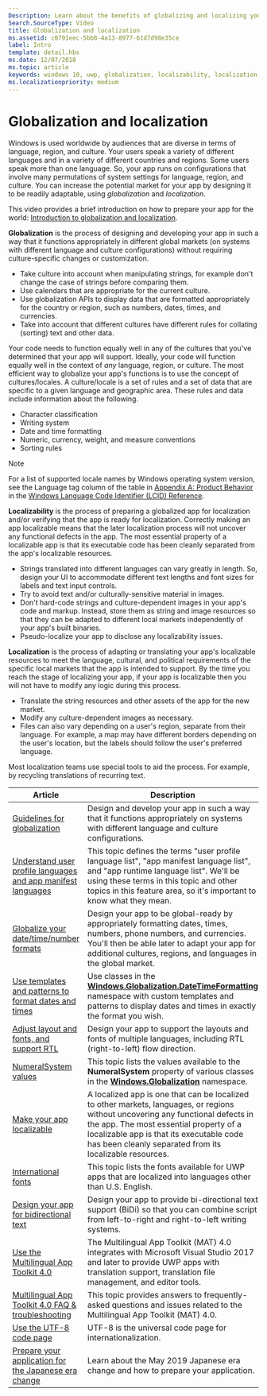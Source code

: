 ```yaml
---
Description: Learn about the benefits of globalizing and localizing your app, and exactly what these terms mean.
Search.SourceType: Video
title: Globalization and localization
ms.assetid: c0791eec-5bb8-4a13-8977-61d7d98e35ce
label: Intro
template: detail.hbs
ms.date: 12/07/2018
ms.topic: article
keywords: windows 10, uwp, globalization, localizability, localization
ms.localizationpriority: medium
---
```

# Globalization and localization

Windows is used worldwide by audiences that are diverse in terms of language, region, and culture. Your users speak a variety of different languages and in a variety of different countries and regions. Some users speak more than one language. So, your app runs on configurations that involve many permutations of system settings for language, region, and culture. You can increase the potential market for your app by designing it to be readily adaptable, using *globalization* and *localization*.

This video provides a brief introduction on how to prepare your app for the world: [Introduction to globalization and localization](https://channel9.msdn.com/Blogs/One-Dev-Minute/Introduction-to-globalization-and-localization).

**Globalization** is the process of designing and developing your app in such a way that it functions appropriately in different global markets (on systems with different language and culture configurations) without requiring culture-specific changes or customization.

- Take culture into account when manipulating strings, for example don't change the case of strings before comparing them.
- Use calendars that are appropriate for the current culture.
- Use globalization APIs to display data that are formatted appropriately for the country or region, such as numbers, dates, times, and currencies.
- Take into account that different cultures have different rules for collating (sorting) text and other data.

Your code needs to function equally well in any of the cultures that you've determined that your app will support. Ideally, your code will function equally well in the context of *any* language, region, or culture. The most efficient way to globalize your app's functions is to use the concept of cultures/locales. A culture/locale is a set of rules and a set of data that are specific to a given language and geographic area. These rules and data include information about the following.

- Character classification
- Writing system
- Date and time formatting
- Numeric, currency, weight, and measure conventions
- Sorting rules

>[!NOTE]
> For a list of supported locale names by Windows operating system version, see the Language tag column of the table in [Appendix A: Product Behavior](https://docs.microsoft.com/openspecs/windows_protocols/ms-lcid/a9eac961-e77d-41a6-90a5-ce1a8b0cdb9c) in the [Windows Language Code Identifier (LCID) Reference](https://docs.microsoft.com/openspecs/windows_protocols/ms-lcid/70feba9f-294e-491e-b6eb-56532684c37f).

**Localizability** is the process of preparing a globalized app for localization and/or verifying that the app is ready for localization. Correctly making an app localizable means that the later localization process will not uncover any functional defects in the app. The most essential property of a localizable app is that its executable code has been cleanly separated from the app's localizable resources.

- Strings translated into different languages can vary greatly in length. So, design your UI to accommodate different text lengths and font sizes for labels and text input controls.
- Try to avoid text and/or culturally-sensitive material in images.
- Don't hard-code strings and culture-dependent images in your app's code and markup. Instead, store them as string and image resources so that they can be adapted to different local markets independently of your app's built binaries.
- Pseudo-localize your app to disclose any localizability issues.

**Localization** is the process of adapting or translating your app's localizable resources to meet the language, cultural, and political requirements of the specific local markets that the app is intended to support. By the time you reach the stage of localizing your app, if your app is localizable then you will not have to modify any logic during this process.

- Translate the string resources and other assets of the app for the new market.
- Modify any culture-dependent images as necessary.
- Files can also vary depending on a user's region, separate from their language. For example, a map may have different borders depending on the user's location, but the labels should follow the user's preferred language.

Most localization teams use special tools to aid the process. For example, by recycling translations of recurring text.

| Article | Description |
|---------|-------------|
| [Guidelines for globalization](guidelines-and-checklist-for-globalizing-your-app.md) | Design and develop your app in such a way that it functions appropriately on systems with different language and culture configurations. |
| [Understand user profile languages and app manifest languages](manage-language-and-region.md) | This topic defines the terms "user profile language list", "app manifest language list", and "app runtime language list". We'll be using these terms in this topic and other topics in this feature area, so it's important to know what they mean. |
| [Globalize your date/time/number formats](use-global-ready-formats.md) | Design your app to be global-ready by appropriately formatting dates, times, numbers, phone numbers, and currencies. You'll then be able later to adapt your app for additional cultures, regions, and languages in the global market. |
| [Use templates and patterns to format dates and times](use-patterns-to-format-dates-and-times.md) | Use classes in the [**Windows.Globalization.DateTimeFormatting**](/uwp/api/windows.globalization.datetimeformatting?branch=live) namespace with custom templates and patterns to display dates and times in exactly the format you wish. |
| [Adjust layout and fonts, and support RTL](adjust-layout-and-fonts--and-support-rtl.md) | Design your app to support the layouts and fonts of multiple languages, including RTL (right-to-left) flow direction. |
| [NumeralSystem values](glob-numeralsystem-values.md) | This topic lists the values available to the **NumeralSystem** property of various classes in the [**Windows.Globalization**](/uwp/api/windows.globalization?branch=live) namespace. |
| [Make your app localizable](prepare-your-app-for-localization.md) | A localized app is one that can be localized to other markets, languages, or regions without uncovering any functional defects in the app. The most essential property of a localizable app is that its executable code has been cleanly separated from its localizable resources. |
| [International fonts](loc-international-fonts.md) | This topic lists the fonts available for UWP apps that are localized into languages other than U.S. English. |
| [Design your app for bidirectional text](design-for-bidi-text.md) | Design your app to provide bi-directional text support (BiDi) so that you can combine script from left-to-right and right-to-left writing systems. |
| [Use the Multilingual App Toolkit 4.0](use-mat.md) | The Multilingual App Toolkit (MAT) 4.0 integrates with Microsoft Visual Studio 2017 and later to provide UWP apps with translation support, translation file management, and editor tools. |
| [Multilingual App Toolkit 4.0 FAQ & troubleshooting](mat-faq-troubleshooting.md) | This topic provides answers to frequently-asked questions and issues related to the Multilingual App Toolkit (MAT) 4.0. |
| [Use the UTF-8 code page](use-utf8-code-page.md) | UTF-8 is the universal code page for internationalization. |
| [Prepare your application for the Japanese era change](japanese-era-change.md) | Learn about the May 2019 Japanese era change and how to prepare your application. |
